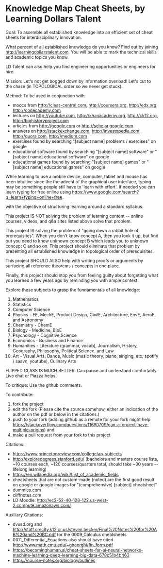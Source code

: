 # Knowledge Map Cheat Sheets, by Learning Dollars Talent

Goal: 
To assemble all established knowledge into an efficient set of cheat sheets for interdisciplinary innovation.

What percent of all established knowledge do you know? Find out by joining http://learningdollarstalent.com. You will be able to mark the technical skills and academic topics you know.

LD Talent can also help you find engineering opportunities or engineers for hire.

Mission: 
Let's not get bogged down by information overload! Let's cut to the chase (in TOPOLOGICAL order so we never get stuck).

Method: To be used in conjunction with: 
- moocs from http://class-central.com, http://coursera.org, http://edx.org, http://codecademy.com
- lectures on http://youtube.com, http://khanacademy.org, http://ck12.org, http://bighistoryproject.com
- articles from http://google.com or http://scholar.google.com
- answers on http://stackexchange.com, http://investopedia.com, http://quora.com, http://medium.com 
- exercises found by searching "[subject name] problems / exercises" on google
- educational software found by searching "[subject name] software" or "[subject name] educational software" on google
- educational games found by searching "[subject name] games" or "[subject name] educational games" on google

While learning to use a mobile device, computer, tablet and mouse has been intuitive since the the advent of the graphical user interface, typing may be something people still have to 'learn with effort'. If needed you can learn typing for free online using https://www.google.com/search?q=learn+typing+online+free.

with the objective of structuring learning around a standard syllabus.

This project IS NOT solving the problem of learning content -- online courses, videos, and q&a sites listed above solve that problem. 

This project IS solving the problem of "going down a rabbit hole of prerequisites". When you don't know concept A, then you look it up, but find out you need to know unknown concept B which leads you to unknown concept C and so on. This project should eliminate that problem by presenting all established knowledge in topological order of prerequisites. 

This project SHOULD ALSO help with writing proofs or arguments by surfacing all reference theorems / concepts in one place. 

Finally, this project should stop you from feeling guilty about forgetting what you learned a few years ago by reminding you with ample context.

Explore these subjects to grasp the fundamentals of all knowledge:

1. Mathematics
2. Statistics
3. Computer Science
4. Physics - EE, MechE, Product Design, CivilE, Architecture, EnvE, AeroE, and Astronomy
5. Chemistry - ChemE
6. Biology - Medicine, BioE
7. Psychology - Cognitive Science
8. Economics - Business and Finance
9. Humanities - Literature (grammar, vocab), Journalism, History, Geography, Philosophy, Political Science, and Law
10. Art - Visual Arts, Dance, Music (music theory, piano, singing, etc; spotify / saavn, youtube), Culinary Arts

FLIPPED CLASS IS MUCH BETTER. Can pause and understand comfortably. Live chat or Piazza helps.

To critique: 
Use the github comments.

To contribute: 
1. fork the project
2. edit the fork (Please cite the source somehow, either an indication of the author on the pdf or below in the citations.)
3. push to your fork (adding github as a remote for your fork might help https://stackoverflow.com/questions/11690709/can-a-project-have-multiple-origins) and
4. make a pull request from your fork to this project 

Citations:
- https://www.princetonreview.com/college/ap-subjects
- http://exploredegrees.stanford.edu/ (bachelors and masters course lists, ~10 courses each, ~120 courses/quarters total, should take ~30 years -- lifelong learning)
- https://en.wikipedia.org/wiki/List_of_academic_fields
- cheatsheets that are not custom-made (noted) are the first good result on google or google images for "(comprehensive) [subject] cheatsheet"
- dummies.com
- cliffnotes.com
- LD Moodle: http://ec2-52-40-128-122.us-west-2.compute.amazonaws.com/

Auxiliary Citations:
- dvusd.org and http://staff.orecity.k12.or.us/steven.becker/Final%20Notes%20for%20AB%20and%20BC.pdf for the 0009_Calculus cheatsheets
- 0011_Differential_Equations also should have cited http://www.math.cmu.edu/~gheorghi/fin_form.pdf
- https://becominghuman.ai/cheat-sheets-for-ai-neural-networks-machine-learning-deep-learning-big-data-678c51b4b463
- https://course-notes.org/biology/outlines

